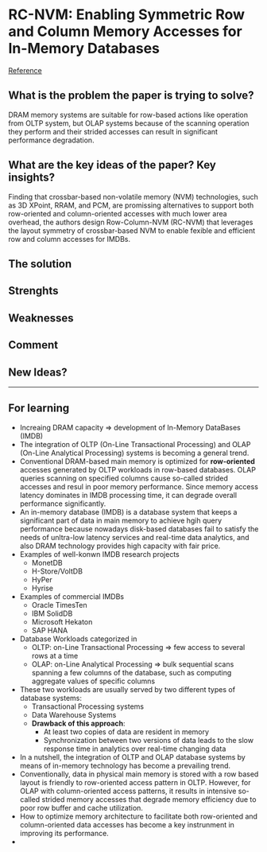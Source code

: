 # RC-NVM: Enabling Symmetric Row and Column Memory Accesses for In-Memory Databases
[Reference](https://ieeexplore.ieee.org/document/8327034)

## What is the problem the paper is trying to solve?
DRAM memory systems are suitable for row-based actions like operation from OLTP system, but OLAP systems because of the scanning operation they perform and their strided accesses can result in significant performance degradation.

## What are the key ideas of the paper? Key insights?
Finding that crossbar-based non-volatile memory (NVM) technologies, such as 3D XPoint, RRAM, and PCM, are promissing alternatives to support both row-oriented and column-oriented accesses with much lower area overhead, the authors design Row-Column-NVM (RC-NVM) that leverages the layout symmetry of crossbar-based NVM to enable fexible and efficient row and column accesses for IMDBs.

## The solution

## Strenghts

## Weaknesses

## Comment

## New Ideas?

---
## For learning
- Increaing DRAM capacity => development of In-Memory DataBases (IMDB)
- The integration of OLTP (On-Line Transactional Processing) and OLAP (On-Line Analytical Processing) systems is becoming a general trend.
- Conventional DRAM-based main memory is optimized for **row-oriented** accesses generated by OLTP workloads in row-based databases. OLAP queries scanning on specified columns cause so-called strided accesses and resul in poor memory performance. Since memory access latency dominates in IMDB processing time, it can degrade overall performance significantly.
- An in-memory database (IMDB) is a database system that keeps a significant part of data in main memory to achieve hgih query performance because nowadays disk-based databases fail to satisfy the needs of unltra-low latency services and real-time data analytics, and also DRAM technology provides high capacity with fair price.
- Examples of well-konwn IMDB research projects
  - MonetDB
  - H-Store/VoltDB
  - HyPer
  - Hyrise
-  Examples of commercial IMDBs
   -  Oracle TimesTen
   -  IBM SolidDB
   -  Microsoft Hekaton
   -  SAP HANA
- Database Workloads categorized in
  - OLTP: on-Line Transactional Processing => few access to several rows at a time
  - OLAP: on-Line Analytical Processing => bulk sequential scans spanning a few columns of the database, such as computing aggregate values of specific columns
- These two workloads are usually served by two different types of database systems:
  - Transactional Processing systems
  - Data Warehouse Systems
  - **Drawback of this approach**: 
    - At least two copies of data are resident in memory
    - Synchronization between two versions of data leads to the slow response time in analytics over real-time changing data
- In a nutshell, the integration of OLTP and OLAP database systems by means of in-memory technology has become a prevailing trend.
- Conventionally, data in physical main memory is stored with a row based layout is friendly to row-oriented access pattern in OLTP. However, for OLAP with column-oriented access patterns, it results in intensive so-called strided memory accesses that degrade memory efficiency due to poor row buffer and cache utilization.
- How to optimize memory architecture to facilitate both row-oriented and column-oriented data accesses has become a key instrunment in improving its performance.
- 